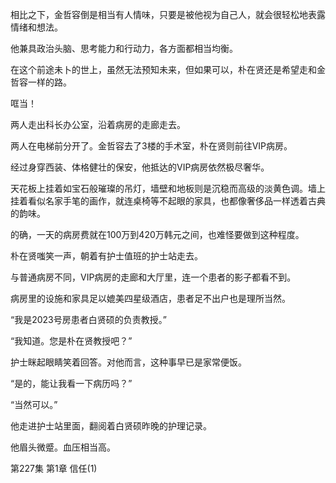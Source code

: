 相比之下，金哲容倒是相当有人情味，只要是被他视为自己人，就会很轻松地表露情绪和想法。

他兼具政治头脑、思考能力和行动力，各方面都相当均衡。

在这个前途未卜的世上，虽然无法预知未来，但如果可以，朴在贤还是希望走和金哲容一样的路。

哐当！

两人走出科长办公室，沿着病房的走廊走去。

两人在电梯前分开了。金哲容去了3楼的手术室，朴在贤则前往VIP病房。

经过身穿西装、体格健壮的保安，他抵达的VIP病房依然极尽奢华。

天花板上挂着如宝石般璀璨的吊灯，墙壁和地板则是沉稳而高级的淡黄色调。墙上挂着看似名家手笔的画作，就连桌椅等不起眼的家具，也都像奢侈品一样透着古典的韵味。

的确，一天的病房费就在100万到420万韩元之间，也难怪要做到这种程度。

朴在贤嗤笑一声，朝着有护士值班的护士站走去。

与普通病房不同，VIP病房的走廊和大厅里，连一个患者的影子都看不到。

病房里的设施和家具足以媲美四星级酒店，患者足不出户也是理所当然。

“我是2023号房患者白贤硕的负责教授。”

“我知道。您是朴在贤教授吧？”

护士眯起眼睛笑着回答。对他而言，这种事早已是家常便饭。

“是的，能让我看一下病历吗？”

“当然可以。”

他走进护士站里面，翻阅着白贤硕昨晚的护理记录。

他眉头微蹙。血压相当高。

第227集 第1章 信任(1)